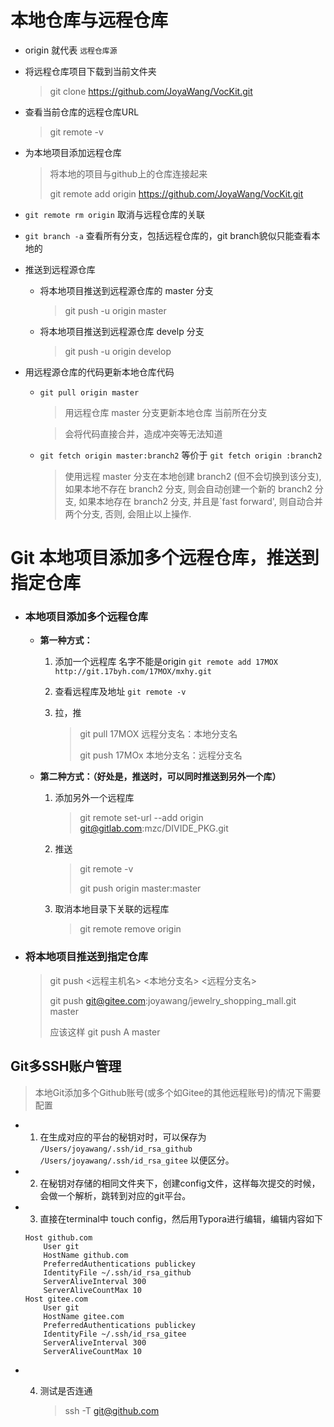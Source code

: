 # 本地仓库与远程仓库

- origin 就代表 `远程仓库源`

- 将远程仓库项目下载到当前文件夹

  > git clone https://github.com/JoyaWang/VocKit.git 

- 查看当前仓库的远程仓库URL

  > git remote -v 

- 为本地项目添加远程仓库

  > 将本地的项目与github上的仓库连接起来
  >
  > git remote add origin https://github.com/JoyaWang/VocKit.git  

- `git remote rm origin` 取消与远程仓库的关联

- `git branch -a` 查看所有分支，包括远程仓库的，git branch貌似只能查看本地的

- 推送到远程源仓库

  - 将本地项目推送到远程源仓库的 master 分支

    > git push -u origin master 

  - 将本地项目推送到远程源仓库 develp 分支

    > git push -u origin develop 

- 用远程源仓库的代码更新本地仓库代码

  - `git pull origin master`

    > 用远程仓库 master 分支更新本地仓库 当前所在分支

    > 会将代码直接合并，造成冲突等无法知道

  - `git fetch origin master:branch2` 等价于 `git fetch origin :branch2`

    > 使用远程 master 分支在本地创建 branch2 (但不会切换到该分支),
    > 如果本地不存在 branch2 分支, 则会自动创建一个新的 branch2 分支,
    > 如果本地存在 branch2 分支, 并且是`fast forward', 则自动合并两个分支, 否则, 会阻止以上操作.
  
  

# Git 本地项目添加多个远程仓库，推送到指定仓库

- ### 本地项目添加多个远程仓库

  - **第一种方式：**

    1. 添加一个远程库 名字不能是origin   `git remote add 17MOX http://git.17byh.com/17MOX/mxhy.git` 

    2. 查看远程库及地址   `git remote -v` 

    3. 拉，推

       > git pull 17MOX  远程分支名：本地分支名
       >
       > git push 17MOx  本地分支名：远程分支名

  - **第二种方式：（好处是，推送时，可以同时推送到另外一个库）**

    1. 添加另外一个远程库

       > git remote set-url --add origin git@gitlab.com:mzc/DIVIDE_PKG.git

    2. 推送

       > git remote -v
       >
       > git push origin master:master 

    3. 取消本地目录下关联的远程库

       > git remote remove origin

- ### 将本地项目推送到指定仓库

  > git push <远程主机名> <本地分支名> <远程分支名>
  >
  > git push git@gitee.com:joyawang/jewelry_shopping_mall.git master
  >
  > 应该这样 git push A master



## Git多SSH账户管理

> 本地Git添加多个Github账号(或多个如Gitee的其他远程账号)的情况下需要配置

- 1. 在生成对应的平台的秘钥对时，可以保存为 `/Users/joyawang/.ssh/id_rsa_github` `/Users/joyawang/.ssh/id_rsa_gitee` 以便区分。

- 2. 在秘钥对存储的相同文件夹下，创建config文件，这样每次提交的时候，会做一个解析，跳转到对应的git平台。

- 3. 直接在terminal中 touch config，然后用Typora进行编辑，编辑内容如下

  ```
  Host github.com
      User git  
      HostName github.com
      PreferredAuthentications publickey
      IdentityFile ~/.ssh/id_rsa_github
      ServerAliveInterval 300
      ServerAliveCountMax 10
  Host gitee.com
      User git  
      HostName gitee.com
      PreferredAuthentications publickey
      IdentityFile ~/.ssh/id_rsa_gitee
      ServerAliveInterval 300
      ServerAliveCountMax 10
  ```

  

- 4. 测试是否连通

     > ssh -T git@github.com



